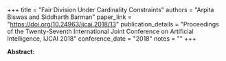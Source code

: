 +++
title = "Fair Division Under Cardinality Constraints"
authors = "Arpita Biswas and Siddharth Barman"
paper_link = "https://doi.org/10.24963/ijcai.2018/13"
publication_details = "Proceedings of the Twenty-Seventh International Joint Conference on Artificial Intelligence,  IJCAI 2018"
conference_date = "2018"
notes = ""
+++

<b>Abstract:</b>

